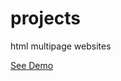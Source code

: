 # projects
 html multipage websites 

 [See Demo](https://bushido2014.github.io/projects/finsweet-landing/)

